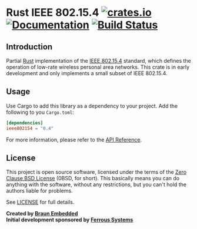 # Rust IEEE 802.15.4 [![crates.io](https://img.shields.io/crates/v/ieee802154.svg)](https://crates.io/crates/ieee802154) [![Documentation](https://docs.rs/ieee802154/badge.svg)](https://docs.rs/ieee802154) [![Build Status](https://travis-ci.com/braun-embedded/rust-ieee802.15.4.svg?branch=master)](https://travis-ci.com/braun-embedded/rust-ieee802.15.4)

## Introduction

Partial [Rust] implementation of the [IEEE 802.15.4] standard, which defines the operation of low-rate wireless personal area networks. This crate is in early development and only implements a small subset of IEEE 802.15.4.

[Rust]: https://www.rust-lang.org/
[IEEE 802.15.4]: https://en.wikipedia.org/wiki/IEEE_802.15.4


## Usage

Use Cargo to add this library as a dependency to your project. Add the following to you `Cargo.toml`:
``` toml
[dependencies]
ieee802154 = "0.4"
```

For more information, please refer to the [API Reference].

[API Reference]: https://docs.rs/ieee802154


## License

This project is open source software, licensed under the terms of the [Zero Clause BSD License][] (0BSD, for short). This basically means you can do anything with the software, without any restrictions, but you can't hold the authors liable for problems.

See [LICENSE] for full details.

[Zero Clause BSD License]: https://opensource.org/licenses/FPL-1.0.0
[LICENSE]: https://github.com/braun-embedded/rust-ieee802.15.4/blob/master/LICENSE


**Created by [Braun Embedded](https://braun-embedded.com/)** <br />
**Initial development sponsored by [Ferrous Systems](https://ferrous-systems.com/)**
